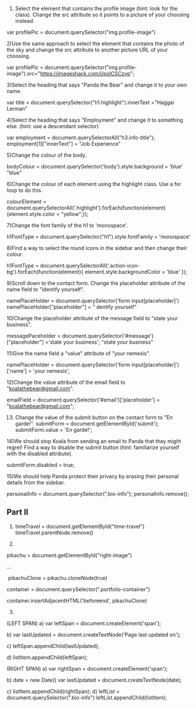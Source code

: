 1) Select the element that contains the profile image (hint: look for the class). Change the src attribute so it points to a picture of your choosing instead.

var profilePic = document.querySelector("img.profile-image")

2)Use the same approach to select the element that contains the photo of the sky and change the src attribute to another picture URL of your choosing.

var profilePic = document.querySelector("img.profile-image").src="https://imageshack.com/i/polCSCzvp";


3)Select the heading that says "Panda the Bear" and change it to your own name.

var title = document.querySelector("h1.highlight").innerText ="Haggai Lerman"

4)Select the heading that says "Employment" and change it to something else. (hint: use a descendant selector)

var employment = document.querySelectorAll("h3.info-title");
employment[1]["innerText"] = "Job Experience"


5)Change the colour of the body.

bodyColour = document.querySelector('body').style.background = 'blue'
"blue"

6)Change the colour of each element using the highlight class. Use a for loop to do this.

colourElement = document.querySelectorAll('.highlight').forEach(function(element){element.style.color = "yellow";});


7)Change the font family of the h1 to 'monospace'.

h1FontType = document.querySelector("h1").style.fontFamily = 'monospace'


8)Find a way to select the round icons in the sidebar and then change their colour.

h1FontType = document.querySelectorAll('.action-icon-bg').forEach(function(element){
    element.style.backgroundColor = 'blue'
    });

9)Scroll down to the contact form. Change the placeholder attribute of the name field to "identify yourself".

namePlaceHolder = document.querySelector('form input[placeholder]')
namePlaceHolder["placeholder"] = " dentify yourself"

10)Change the placeholder attribute of the message field to "state your business".

messagePaceholder = document.querySelector('#message')["placeholder"] ='state your business';
"state your business"

11)Give the name field a "value" attribute of "your nemesis".

namePlaceHolder = document.querySelector('form input[placeholder]')['name'] = 'your nemesis';

12)Change the value attribute of the email field to "koalathebear@gmail.com".

emailField = document.querySelector('#email')['placeholder'] = "koalathebear@gmail.com";



13) Change the value of the submit button on the contact form to "En garde!".
    submitForm = document.getElementById('submit'); submitForm.value = 'En garde!';


14)We should stop Koala from sending an email to Panda that they might regret! Find a way to disable the submit button (hint: familiarize yourself with the disabled attribute).

submitForm.disabled = true;


15)We should help Panda protect their privacy by erasing their personal details from the sidebar.

personalInfo = document.querySelector(".bio-info");
personalInfo.remove();


Part II
---------
1) timeTravel  = document.getElementById("time-travel")
timeTravel.parentNode.remove()

2)
pikachu = document.getElementById("right-image")
<div class=​"portfolio-image" id=​"right-image">​…​</div>

​
pikachuClone = pikachu.cloneNode(true)

container  = document.querySelector(".portfolio-container")

container.insertAdjacentHTML('beforeend', pikachuClone)


3)
(LEFT SPAN)
a) var leftSpan = document.createElement('span');

b)
var lastUpdated = document.createTextNode('Page last updated on');

c)
leftSpan.appendChild(lastUpdated);

d)
listItem.appendChild(leftSpan);


(RIGHT SPAN)
a)
var rightSpan = document.createElement('span');

b)
date = new Date()
var lastUpdated = document.createTextNode(date);

c)
listItem.appendChild(rightSpan);
d)
leftList = document.querySelector(".bio-info")
leftList.appendChild(listItem);
